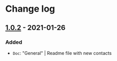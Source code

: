 # Change log

## [1.0.2](https://github.com/cake-hub/lidl-chat-sketch/tree/v1.0.2) - 2021-01-26

### Added

* `Doc`: "General" | Readme file with new contacts
